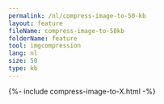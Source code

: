```yaml
---
permalink: /nl/compress-image-to-50-kb
layout: feature
fileName: compress-image-to-50kb
folderName: feature
tool: imgcompression
lang: nl
size: 50
type: kb
---
```


{%- include compress-image-to-X.html -%}
